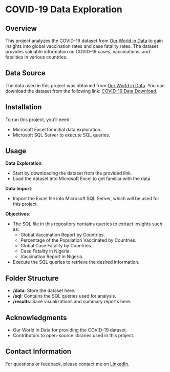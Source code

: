 # COVID-19 Data Exploration

## Overview

This project analyzes the COVID-19 dataset from [Our World in Data](https://ourworldindata.org/explorers/coronavirus-data-explorer) to gain insights into global vaccination rates and case fatality rates. The dataset provides valuable information on COVID-19 cases, vaccinations, and fatalities in various countries.

## Data Source

The data used in this project was obtained from [Our World in Data](https://ourworldindata.org/explorers/coronavirus-data-explorer). You can download the dataset from the following link: [COVID-19 Data Download](https://ourworldindata.org/explorers/coronavirus-data-explorer?zoomToSelection=true&time=2020-03-01..latest&facet=none&pickerSort=asc&pickerMetric=location&Metric=Confirmed+cases&Interval=7-day+rolling+average&Relative+to+Population=true&Color+by+test+positivity=false&country=USA~GBR~CAN~DEU~ITA~IND).

## Installation

To run this project, you'll need:

- Microsoft Excel for initial data exploration.
- Microsoft SQL Server to execute SQL queries.

## Usage

**Data Exploration**:
   - Start by downloading the dataset from the provided link.
   - Load the dataset into Microsoft Excel to get familiar with the data.

**Data Import**:
   - Import the Excel file into Microsoft SQL Server, which will be used for this project.

**Objectives**:
   - The SQL file in this repository contains queries to extract insights such as:
     - Global Vaccination Report by Countries.
     - Percentage of the Population Vaccinated by Countries.
     - Global Case Fatality by Countries.
     - Case Fatality in Nigeria.
     - Vaccination Report in Nigeria.
   - Execute the SQL queries to retrieve the desired information.

## Folder Structure

- **/data**: Store the dataset here.
- **/sql**: Contains the SQL queries used for analysis.
- **/results**: Save visualizations and summary reports here.

## Acknowledgments

- Our World in Data for providing the COVID-19 dataset.
- Contributors to open-source libraries used in this project.

## Contact Information

For questions or feedback, please contact me on [LinkedIn](https://www.linkedin.com/in/frankolanari/).
